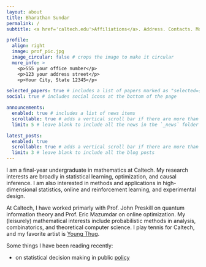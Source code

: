 ```yaml
---
layout: about
title: Bharathan Sundar
permalink: /
subtitle: <a href='caltech.edu'>Affiliations</a>. Address. Contacts. Motto. Etc.

profile:
  align: right
  image: prof_pic.jpg
  image_circular: false # crops the image to make it circular
  more_info: >
    <p>555 your office number</p>
    <p>123 your address street</p>
    <p>Your City, State 12345</p>

selected_papers: true # includes a list of papers marked as "selected={true}"
social: true # includes social icons at the bottom of the page

announcements:
  enabled: true # includes a list of news items
  scrollable: true # adds a vertical scroll bar if there are more than 3 news items
  limit: 5 # leave blank to include all the news in the `_news` folder

latest_posts:
  enabled: true
  scrollable: true # adds a vertical scroll bar if there are more than 3 new posts items
  limit: 3 # leave blank to include all the blog posts
---
```


<!-- Write your biography here. Tell the world about yourself. Link to your favorite [subreddit](http://reddit.com). You can put a picture in, too. The code is already in, just name your picture `prof_pic.jpg` and put it in the `img/` folder.

Put your address / P.O. box / other info right below your picture. You can also disable any of these elements by editing `profile` property of the YAML header of your `_pages/about.md`. Edit `_bibliography/papers.bib` and Jekyll will render your [publications page](/al-folio/publications/) automatically.

Link to your social media connections, too. This theme is set up to use [Font Awesome icons](https://fontawesome.com/) and [Academicons](https://jpswalsh.github.io/academicons/), like the ones below. Add your Facebook, Twitter, LinkedIn, Google Scholar, or just disable all of them. -->

I am a final-year undergraduate in mathematics at Caltech. My research interests are broadly in statistical learning, optimization, and causal inference. I am also interested in methods and applications in high-dimensional statistics, online and reinforcement learning, and experimental design. 

At Caltech, I have worked primarly with Prof. John Preskill on quantum information theory and Prof. Eric Mazumdar on online optimization. My (leisurely) mathematical interests include probabilistic methods in analysis, combinatorics, and theoretical computer science. I play tennis for Caltech, and my favorite artist is [Young Thug](https://en.wikipedia.org/wiki/Young_Thug). 

Some things I have been reading recently:
- on statistical decision making in public [policy](https://arxiv.org/pdf/2501.03457) 
